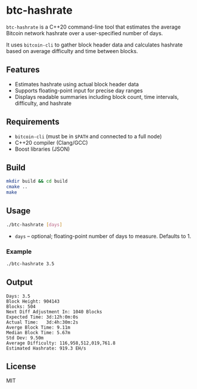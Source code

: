 # btc-hashrate

`btc-hashrate` is a C++20 command-line tool that estimates the average Bitcoin network hashrate over a user-specified number of days.

It uses `bitcoin-cli` to gather block header data and calculates hashrate based on average difficulty and time between blocks.

## Features

* Estimates hashrate using actual block header data
* Supports floating-point input for precise day ranges
* Displays readable summaries including block count, time intervals, difficulty, and hashrate

## Requirements

* `bitcoin-cli` (must be in `$PATH` and connected to a full node)
* C++20 compiler (Clang/GCC)
* Boost libraries (JSON)

## Build

```sh
mkdir build && cd build
cmake ..
make
```

## Usage

```sh
./btc-hashrate [days]
```

* `days` – optional; floating-point number of days to measure. Defaults to 1.

### Example

```sh
./btc-hashrate 3.5
```

## Output

```
Days: 3.5
Block Height: 904143
Blocks: 504
Next Diff Adjustment In: 1040 Blocks
Expected Time: 3d:12h:0m:0s
Actual Time:   3d:4h:30m:2s
Averge Block Time: 9.11m
Median Block Time: 5.67m
Std Dev: 9.50m
Average Difficulty: 116,958,512,019,761.8
Estimated Hashrate: 919.3 EH/s
```

## License

MIT


